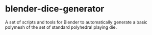# blender-dice-generator
A set of scripts and tools for Blender to automatically generate a basic polymesh of the set of standard polyhedral playing die.
